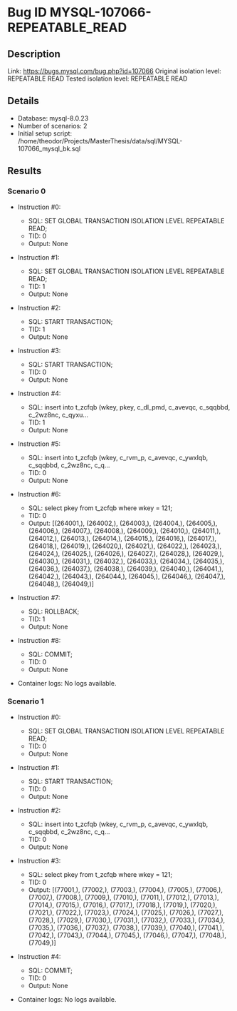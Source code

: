 # Bug ID MYSQL-107066-REPEATABLE_READ

## Description

Link:                     https://bugs.mysql.com/bug.php?id=107066
Original isolation level: REPEATABLE READ
Tested isolation level:   REPEATABLE READ


## Details
 * Database: mysql-8.0.23
 * Number of scenarios: 2
 * Initial setup script: /home/theodor/Projects/MasterThesis/data/sql/MYSQL-107066_mysql_bk.sql

## Results
### Scenario 0
 * Instruction #0:
     - SQL:  SET GLOBAL TRANSACTION ISOLATION LEVEL REPEATABLE READ;
     - TID: 0
     - Output: None
 * Instruction #1:
     - SQL:  SET GLOBAL TRANSACTION ISOLATION LEVEL REPEATABLE READ;
     - TID: 1
     - Output: None
 * Instruction #2:
     - SQL:  START TRANSACTION;
     - TID: 1
     - Output: None
 * Instruction #3:
     - SQL:  START TRANSACTION;
     - TID: 0
     - Output: None
 * Instruction #4:
     - SQL:  insert into t_zcfqb (wkey, pkey, c_dl_pmd, c_avevqc, c_sqqbbd, c_2wz8nc, c_qyxu...
     - TID: 1
     - Output: None
 * Instruction #5:
     - SQL:  insert into t_zcfqb (wkey, c_rvm_p, c_avevqc, c_ywxlqb, c_sqqbbd, c_2wz8nc, c_q...
     - TID: 0
     - Output: None
 * Instruction #6:
     - SQL:  select pkey from t_zcfqb where wkey = 121;
     - TID: 0
     - Output: [(264001,), (264002,), (264003,), (264004,), (264005,), (264006,), (264007,), (264008,), (264009,), (264010,), (264011,), (264012,), (264013,), (264014,), (264015,), (264016,), (264017,), (264018,), (264019,), (264020,), (264021,), (264022,), (264023,), (264024,), (264025,), (264026,), (264027,), (264028,), (264029,), (264030,), (264031,), (264032,), (264033,), (264034,), (264035,), (264036,), (264037,), (264038,), (264039,), (264040,), (264041,), (264042,), (264043,), (264044,), (264045,), (264046,), (264047,), (264048,), (264049,)]
 * Instruction #7:
     - SQL:  ROLLBACK;
     - TID: 1
     - Output: None
 * Instruction #8:
     - SQL:  COMMIT;
     - TID: 0
     - Output: None

 * Container logs:
   No logs available.

### Scenario 1
 * Instruction #0:
     - SQL:  SET GLOBAL TRANSACTION ISOLATION LEVEL REPEATABLE READ;
     - TID: 0
     - Output: None
 * Instruction #1:
     - SQL:  START TRANSACTION;
     - TID: 0
     - Output: None
 * Instruction #2:
     - SQL:  insert into t_zcfqb (wkey, c_rvm_p, c_avevqc, c_ywxlqb, c_sqqbbd, c_2wz8nc, c_q...
     - TID: 0
     - Output: None
 * Instruction #3:
     - SQL:  select pkey from t_zcfqb where wkey = 121;
     - TID: 0
     - Output: [(77001,), (77002,), (77003,), (77004,), (77005,), (77006,), (77007,), (77008,), (77009,), (77010,), (77011,), (77012,), (77013,), (77014,), (77015,), (77016,), (77017,), (77018,), (77019,), (77020,), (77021,), (77022,), (77023,), (77024,), (77025,), (77026,), (77027,), (77028,), (77029,), (77030,), (77031,), (77032,), (77033,), (77034,), (77035,), (77036,), (77037,), (77038,), (77039,), (77040,), (77041,), (77042,), (77043,), (77044,), (77045,), (77046,), (77047,), (77048,), (77049,)]
 * Instruction #4:
     - SQL:  COMMIT;
     - TID: 0
     - Output: None

 * Container logs:
   No logs available.
